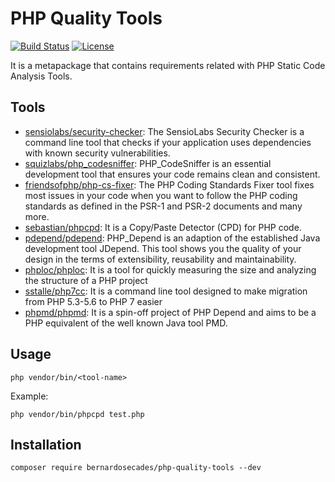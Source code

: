 # PHP Quality Tools

[![Build Status](https://travis-ci.org/bernardosecades/php-quality-tools.svg?branch=master)](https://travis-ci.org/bernardosecades/php-quality-tools)
[![License](https://poser.pugx.org/bernardosecades/php-quality-tools/license)](https://packagist.org/packages/bernardosecades/php-quality-tools)

It is a metapackage that contains requirements related with PHP Static Code Analysis Tools.

## Tools

* [sensiolabs/security-checker](https://github.com/sensiolabs/security-checker): The SensioLabs Security Checker is a command line tool that checks if your application uses dependencies with known security vulnerabilities.
* [squizlabs/php_codesniffer](https://github.com/squizlabs/PHP_CodeSniffer): PHP_CodeSniffer is an essential development tool that ensures your code remains clean and consistent.
* [friendsofphp/php-cs-fixer](https://github.com/FriendsOfPHP/PHP-CS-Fixer): The PHP Coding Standards Fixer tool fixes most issues in your code when you want to follow the PHP coding standards as defined in the PSR-1 and PSR-2 documents and many more.
* [sebastian/phpcpd](https://github.com/sebastianbergmann/phpcpd): It is a Copy/Paste Detector (CPD) for PHP code.
* [pdepend/pdepend](https://github.com/pdepend/pdepend): PHP_Depend is an adaption of the established Java development tool JDepend. This tool shows you the quality of your design in the terms of extensibility, reusability and maintainability.
* [phploc/phploc](https://github.com/sebastianbergmann/phploc): It is a tool for quickly measuring the size and analyzing the structure of a PHP project
* [sstalle/php7cc](https://github.com/sstalle/php7cc): It is a command line tool designed to make migration from PHP 5.3-5.6 to PHP 7 easier
* [phpmd/phpmd](https://github.com/phpmd/phpmd): It is a spin-off project of PHP Depend and aims to be a PHP equivalent of the well known Java tool PMD.


## Usage

```
php vendor/bin/<tool-name>
```

Example:

```
php vendor/bin/phpcpd test.php
```

## Installation

```
composer require bernardosecades/php-quality-tools --dev
```
